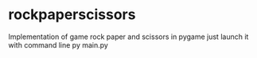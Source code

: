 # rockpaperscissors
Implementation of game rock paper and scissors in pygame
just launch it with command line
py main.py
